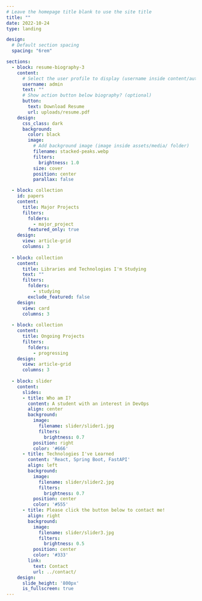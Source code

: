 ```yaml
---
# Leave the homepage title blank to use the site title
title: ""
date: 2022-10-24
type: landing

design:
  # Default section spacing
  spacing: "6rem"

sections:
  - block: resume-biography-3
    content:
      # Select the user profile to display (username inside content/authors/ folder)
      username: admin
      text: ""
      # Show action button below biography? (optional)
      button:
        text: Download Resume
        url: uploads/resume.pdf
    design:
      css_class: dark
      background:
        color: black
        image:
          # Add background image (image inside assets/media/ folder)
          filename: stacked-peaks.webp
          filters:
            brightness: 1.0
          size: cover
          position: center
          parallax: false

  - block: collection
    id: papers
    content:
      title: Major Projects
      filters:
        folders:
          - major_project
        featured_only: true
    design:
      view: article-grid
      columns: 3
  
  - block: collection
    content:
      title: Libraries and Technologies I'm Studying
      text: ""
      filters:
        folders:
          - studying
        exclude_featured: false
    design:
      view: card
      columns: 3
  
  - block: collection
    content:
      title: Ongoing Projects
      filters:
        folders:
          - progressing
    design:
      view: article-grid
      columns: 3
    
  - block: slider
    content:
      slides:
      - title: Who am I?
        content: A student with an interest in DevOps
        align: center
        background:
          image:
            filename: slider/slider1.jpg
            filters:
              brightness: 0.7
          position: right
          color: '#666'
      - title: Technologies I've Learned
        content: 'React, Spring Boot, FastAPI'
        align: left
        background:
          image:
            filename: slider/slider2.jpg
            filters:
              brightness: 0.7
          position: center
          color: '#555'
      - title: Please click the button below to contact me!
        align: right
        background:
          image:
            filename: slider/slider3.jpg
            filters:
              brightness: 0.5
          position: center
          color: '#333'
        link:
          text: Contact
          url: ../contact/
    design:
      slide_height: '800px'
      is_fullscreen: true
---
```

